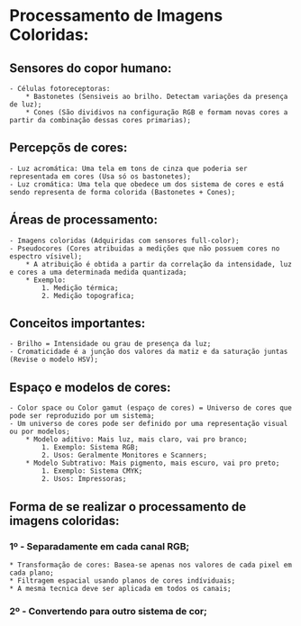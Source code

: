 # Processamento de Imagens Coloridas:
## Sensores do copor humano:
	- Células fotoreceptoras:
		* Bastonetes (Sensiveis ao brilho. Detectam variações da presença de luz);
		* Cones (São dividivos na configuração RGB e formam novas cores a partir da combinação dessas cores primarias);

## Percepçõs de cores:
	- Luz acromática: Uma tela em tons de cinza que poderia ser representada em cores (Usa só os bastonetes);
	- Luz cromática: Uma tela que obedece um dos sistema de cores e está sendo representa de forma colorida (Bastonetes + Cones);

## Áreas de processamento:
	- Imagens coloridas (Adquiridas com sensores full-color);
	- Pseudocores (Cores atribuidas a medições que não possuem cores no espectro vísivel);
		* A atribuição é obtida a partir da correlação da intensidade, luz e cores a uma determinada medida quantizada;
		* Exemplo:	
			1. Medição térmica;
			2. Medição topografica;

## Conceitos importantes:
	- Brilho = Intensidade ou grau de presença da luz;
	- Cromaticidade é a junção dos valores da matiz e da saturação juntas (Revise o modelo HSV); 

## Espaço e modelos de cores:
	- Color space ou Color gamut (espaço de cores) = Universo de cores que pode ser reproduzido por um sistema;
	- Um universo de cores pode ser definido por uma representação visual ou por modelos;
		* Modelo aditivo: Mais luz, mais claro, vai pro branco;
			1. Exemplo: Sistema RGB;
			2. Usos: Geralmente Monitores e Scanners;
		* Modelo Subtrativo: Mais pigmento, mais escuro, vai pro preto;
			1. Exemplo: Sistema CMYK;
			2. Usos: Impressoras;

## Forma de se realizar o processamento de imagens coloridas:
### 1º - Separadamente em cada canal RGB;
	* Transformação de cores: Basea-se apenas nos valores de cada pixel em cada plano;
	* Filtragem espacial usando planos de cores indíviduais;
	* A mesma tecnica deve ser aplicada em todos os canais;
### 2º - Convertendo para outro sistema de cor;
